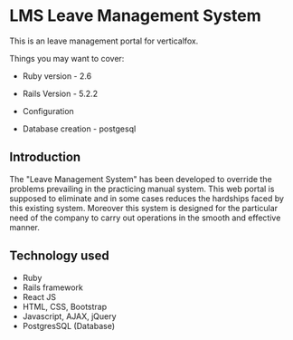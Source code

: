 # LMS Leave Management System

This is an leave management portal for verticalfox.

Things you may want to cover:
 
* Ruby version - 2.6 

* Rails Version - 5.2.2

* Configuration

* Database creation - postgesql


## Introduction
The "Leave Management System" has been developed to override the problems prevailing in the practicing manual system. This web portal is supposed to eliminate and in some cases reduces the hardships faced by this existing system. Moreover this system is designed for the particular need of the company to carry out operations in the smooth and effective manner.



## Technology used
* Ruby
* Rails framework
* React JS
* HTML, CSS, Bootstrap
* Javascript, AJAX, jQuery
* PostgresSQL (Database)
